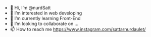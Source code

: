 - 👋 Hi, I’m @nurdSatt
- 👀 I’m interested in web developing 
- 🌱 I’m currently learning Front-End
- 💞️ I’m looking to collaborate on ...
- 📫 How to reach me https://www.instagram.com/sattarnurdaulet/

<!---
nurdSatt/nurdSatt is a ✨ special ✨ repository because its `README.md` (this file) appears on your GitHub profile.
You can click the Preview link to take a look at your changes.
--->

